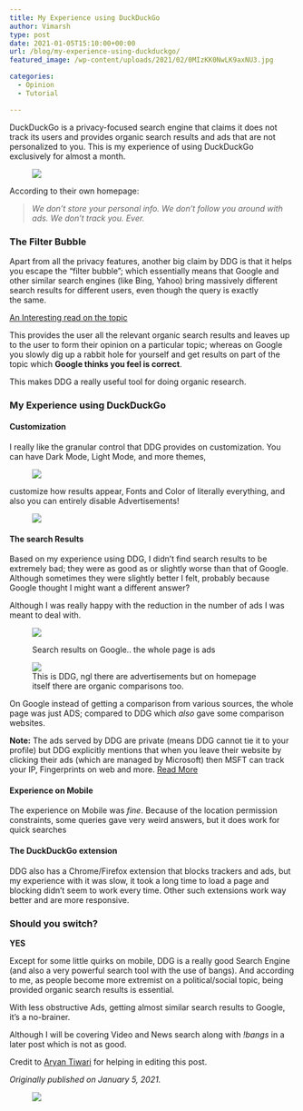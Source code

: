 ```yaml
---
title: My Experience using DuckDuckGo
author: Vimarsh
type: post
date: 2021-01-05T15:10:00+00:00
url: /blog/my-experience-using-duckduckgo/
featured_image: /wp-content/uploads/2021/02/0MIzKK0NwLK9axNU3.jpg

categories:
  - Opinion
  - Tutorial

---
```

 

DuckDuckGo is a privacy-focused search engine that claims it does not track its users and provides organic search results and ads that are not personalized to you. This is my experience of using DuckDuckGo exclusively for almost a&nbsp;month.<figure class="wp-block-image">

![][1] </figure> 

According to their own homepage:

<blockquote class="wp-block-quote">
  <p>
    <em>We don’t store your personal info. We don’t follow you around with ads. We don’t track you.&nbsp;Ever.</em>
  </p>
</blockquote>

### The Filter&nbsp;Bubble

Apart from all the privacy features, another big claim by DDG is that it helps you escape the “filter bubble”; which essentially means that Google and other similar search engines (like Bing, Yahoo) bring massively different search results for different users, even though the query is exactly the&nbsp;same.

[An Interesting read on the&nbsp;topic][2]

This provides the user all the relevant organic search results and leaves up to the user to form their opinion on a particular topic; whereas on Google you slowly dig up a rabbit hole for yourself and get results on part of the topic which **Google thinks you feel is&nbsp;correct**.

This makes DDG a really useful tool for doing organic research.

### My Experience using DuckDuckGo

#### Customization

I really like the granular control that DDG provides on customization. You can have Dark Mode, Light Mode, and more&nbsp;themes,<figure class="wp-block-image">

![][3] </figure> 

customize how results appear, Fonts and Color of literally everything, and also you can entirely disable Advertisements!<figure class="wp-block-image">

![][4] </figure> 

#### The search&nbsp;Results

Based on my experience using DDG, I didn’t find search results to be extremely bad; they were as good as or slightly worse than that of Google. Although sometimes they were slightly better I felt, probably because Google thought I might want a different answer?

Although I was really happy with the reduction in the number of ads I was meant to deal&nbsp;with.<figure class="wp-block-image">

![][5] <figcaption>Search results on Google.. the whole page is&nbsp;ads</figcaption></figure> <figure class="wp-block-image">![][6]<figcaption>This is DDG, ngl there are advertisements but on homepage itself there are organic comparisons too.</figcaption></figure> 

On Google instead of getting a comparison from various sources, the whole page was just ADS; compared to DDG which _also_ gave some comparison websites.

**Note:** The ads served by DDG are private (means DDG cannot tie it to your profile) but DDG explicitly mentions that when you leave their website by clicking their ads (which are managed by Microsoft) then MSFT can track your IP, Fingerprints on web and more. [Read&nbsp;More][7]

#### Experience on&nbsp;Mobile

The experience on Mobile was _fine_. Because of the location permission constraints, some queries gave very weird answers, but it does work for quick&nbsp;searches

#### The DuckDuckGo extension

DDG also has a Chrome/Firefox extension that blocks trackers and ads, but my experience with it was slow, it took a long time to load a page and blocking didn’t seem to work every time. Other such extensions work way better and are more responsive.

### Should you&nbsp;switch?

**YES**

Except for some little quirks on mobile, DDG is a really good Search Engine (and also a very powerful search tool with the use of bangs). And according to me, as people become more extremist on a political/social topic, being provided organic search results is essential.

With less obstructive Ads, getting almost similar search results to Google, it’s a no-brainer.

Although I will be covering Video and News search along with&nbsp;_!bangs_ in a later post which is not as&nbsp;good.

Credit to [Aryan Tiwari][8] for helping in editing this&nbsp;post.

_Originally published on January 5,&nbsp;2021._<figure class="wp-block-image">

![][9] </figure>

 [1]: https://vimarsh.info/wp-content/uploads/2021/02/img_6022bbebba831.jpg
 [2]: https://fs.blog/2017/07/filter-bubbles/
 [3]: https://vimarsh.info/wp-content/uploads/2021/02/img_6022bbec4bcb8.jpg
 [4]: https://vimarsh.info/wp-content/uploads/2021/02/img_6022bbecb83c9.jpg
 [5]: https://vimarsh.info/wp-content/uploads/2021/02/img_6022bbed1d59e.jpg
 [6]: https://vimarsh.info/wp-content/uploads/2021/02/img_6022bbed9678c.jpg
 [7]: https://help.duckduckgo.com/duckduckgo-help-pages/company/advertising-and-affiliates/
 [8]: http://aryantiwari.com/
 [9]: https://vimarsh.info/wp-content/uploads/2021/02/img_6022bbee48859.gif